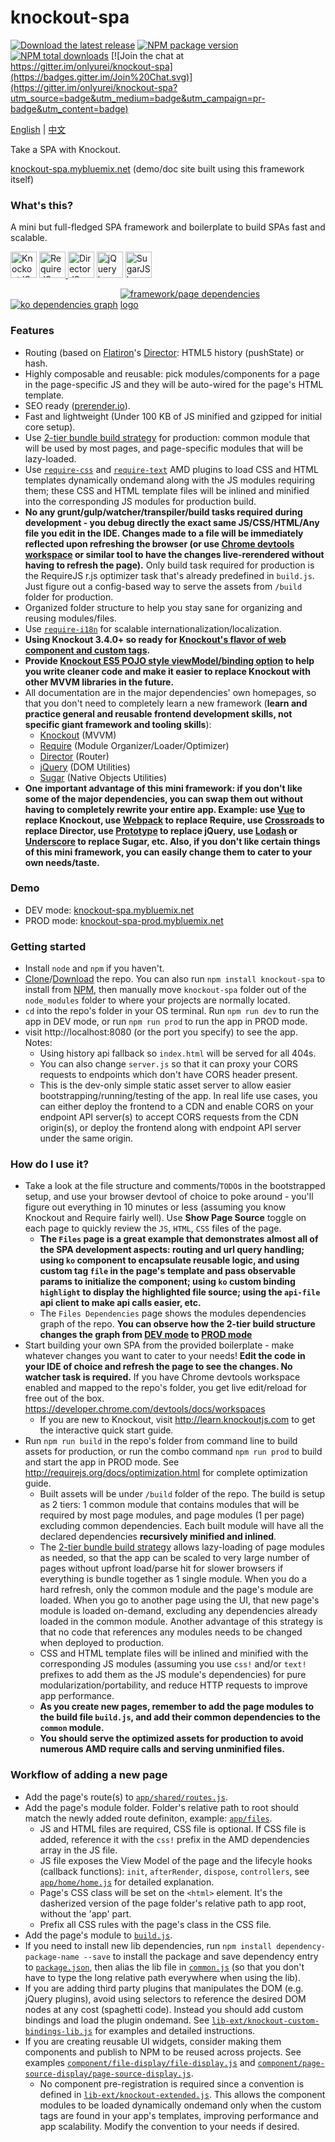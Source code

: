 # knockout-spa #

[![Download the latest release](https://img.shields.io/badge/download-zip-brightgreen.svg)](https://github.com/onlyurei/knockout-spa/archive/latest.zip) [![NPM package version](https://img.shields.io/npm/v/knockout-spa.svg)](https://www.npmjs.com/package/knockout-spa) [![NPM total downloads](https://img.shields.io/npm/dt/knockout-spa.svg)](https://www.npmjs.com/package/knockout-spa) [![Join the chat at https://gitter.im/onlyurei/knockout-spa](https://badges.gitter.im/Join%20Chat.svg)](https://gitter.im/onlyurei/knockout-spa?utm_source=badge&utm_medium=badge&utm_campaign=pr-badge&utm_content=badge)

[English](https://github.com/onlyurei/knockout-spa/blob/master/README.md) | [中文](https://github.com/onlyurei/knockout-spa/blob/master/README-zh.md)

Take a SPA with Knockout. 

[knockout-spa.mybluemix.net](//knockout-spa.mybluemix.net) (demo/doc site built using this framework itself)

### What's this? ###

A mini but full-fledged SPA framework and boilerplate to build SPAs fast and scalable.

<a href="http://knockoutjs.com/"><img src="http://knockoutjs.com/img/ko-logo.png" height="42" alt="KnockoutJS logo"></a>
<a href="http://requirejs.org/"><img src="http://requirejs.org/i/logo.png" height="42" alt="RequireJS logo">
<a href="https://github.com/flatiron/director"><img src="https://raw.githubusercontent.com/flatiron/director/master/img/director.png" height="42" alt="DirectorJS logo"></a>
<a href="http://jquery.com/"><img src="https://upload.wikimedia.org/wikipedia/en/9/9e/JQuery_logo.svg" height="42" alt="jQuery logo"></a>
<a href="http://sugarjs.com/"><img src="http://sugarjs.com/images/header.png" height="42" alt="SugarJS logo"></a>

<a href="//knockout-spa.mybluemix.net/files/dependencies"><img src="https://raw.githubusercontent.com/onlyurei/knockout-spa/master/dependencies-graph-ko.png" style="max-width: 49%" alt="ko dependencies graph"></a>
<a href="//knockout-spa.mybluemix.net/files/dependencies"><img src="https://raw.githubusercontent.com/onlyurei/knockout-spa/master/dependencies-graph-framework-page.png" style="max-width: 49%" alt="framework/page dependencies logo"></a>

### Features ###

* Routing (based on [Flatiron](https://github.com/flatiron)'s [Director](https://github.com/flatiron/director): HTML5 history (pushState) or hash.
* Highly composable and reusable: pick modules/components for a page in the page-specific JS and they will be auto-wired for the page's HTML template.
* SEO ready ([prerender.io](https://prerender.io/)).
* Fast and lightweight (Under 100 KB of JS minified and gzipped for initial core setup).
* Use [2-tier bundle build strategy](https://github.com/requirejs/example-multipage) for production: common module that will be used by most pages, and page-specific modules that will be lazy-loaded.
* Use [`require-css`](https://github.com/guybedford/require-css) and [`require-text`](https://github.com/requirejs/text) AMD plugins to load CSS and HTML templates dynamically ondemand along with the JS modules requiring them; these CSS and HTML template files will be inlined and minified into the corresponding JS modules for production build.
* **No any grunt/gulp/watcher/transpiler/build tasks required during development - you debug directly the exact same JS/CSS/HTML/Any file you edit in the IDE. Changes made to a file will be immediately reflected upon refreshing the browser (or use [Chrome devtools workspace](https://developer.chrome.com/devtools/docs/workspaces) or similar tool to have the changes live-rerendered without having to refresh the page).** Only build task required for production is the RequireJS r.js optimizer task that's already predefined in `build.js`. Just figure out a config-based way to serve the assets from `/build` folder for production.
* Organized folder structure to help you stay sane for organizing and reusing modules/files.
* Use [`require-i18n`](https://github.com/requirejs/i18n) for scalable internationalization/localization.
* **Using Knockout 3.4.0+ so ready for [Knockout's flavor of web component and custom tags](http://knockoutjs.com/documentation/component-overview.html).**
* **Provide [Knockout ES5 POJO style viewModel/binding option](https://github.com/nathanboktae/knockout-es5-option4) to help you write cleaner code and make it easier to replace Knockout with other MVVM libraries in the future.**
* All documentation are in the major dependencies' own homepages, so that you don't need to completely learn a new framework (**learn and practice general and reusable frontend development skills, not specific giant framework and tooling skills**):
  * [Knockout](http://knockoutjs.com) (MVVM)
  * [Require](http://requirejs.org) (Module Organizer/Loader/Optimizer)
  * [Director](https://github.com/flatiron/director) (Router)
  * [jQuery](http://jquery.com) (DOM Utilities)
  * [Sugar](http://sugarjs.com) (Native Objects Utilities)
* **One important advantage of this mini framework: if you don't like some of the major dependencies, you can swap them out without having to completely rewrite your entire app. Example: use [Vue](https://vuejs.org/) to replace Knockout, use [Webpack](http://webpack.github.io/) to replace Require, use [Crossroads](https://millermedeiros.github.io/crossroads.js/) to replace Director, use [Prototype](http://prototypejs.org/) to replace jQuery, use [Lodash](https://lodash.com/) or [Underscore](http://underscorejs.org/) to replace Sugar, etc. Also, if you don't like certain things of this mini framework, you can easily change them to cater to your own needs/taste.**

### Demo ###
* DEV mode: [knockout-spa.mybluemix.net](//knockout-spa.mybluemix.net)
* PROD mode: [knockout-spa-prod.mybluemix.net](//knockout-spa-prod.mybluemix.net)

### Getting started ###
* Install `node` and `npm` if you haven't.
* [Clone](https://github.com/onlyurei/knockout-spa.git)/[Download](https://github.com/onlyurei/knockout-spa/archive/latest.zip) the repo. You can also run `npm install knockout-spa` to install from [NPM](https://www.npmjs.com/package/knockout-spa), then manually move `knockout-spa` folder out of the `node_modules` folder to where your projects are normally located.
* `cd` into the repo's folder in your OS terminal. Run `npm run dev` to run the app in DEV mode, or run `npm run prod` to run the app in PROD mode.
* visit http://localhost:8080 (or the port you specify) to see the app. Notes: 
  * Using history api fallback so `index.html` will be served for all 404s. 
  * You can also change `server.js` so that it can proxy your CORS requests to endpoints which don't have CORS header present.
  * This is the dev-only simple static asset server to allow easier bootstrapping/running/testing of the app. In real life use cases, you can either deploy the frontend to a CDN and enable CORS on your endpoint API server(s) to accept CORS requests from the CDN origin(s), or deploy the frontend along with endpoint API server under the same origin.

### How do I use it? ###
* Take a look at the file structure and comments/`TODO`s in the bootstrapped setup, and use your browser devtool of choice to poke around - you'll figure out everything in 10 minutes or less (assuming you know Knockout and Require fairly well). Use **Show Page Source** toggle on each page to quickly review the `JS`, `HTML`, `CSS` files of the page.
  * **The `Files` page is a great example that demonstrates almost all of the SPA development aspects: routing and url query handling; using `ko` component to encapsulate reusable logic, and using custom tag `file` in the page's template and pass observable params to initialize the component; using `ko` custom binding `highlight` to display the highlighted file source; using the `api-file` api client to make api calls easier, etc.**
  * The `Files Dependencies` page shows the modules dependencies graph of the repo. **You can observe how the 2-tier build structure changes the graph from [DEV mode](//knockout-spa.mybluemix.net/files/dependencies) to [PROD mode](//knockout-spa-prod.mybluemix.net/files/dependencies)**
* Start building your own SPA from the provided boilerplate - make whatever changes you want to cater to your needs! **Edit the code in your IDE of choice and refresh the page to see the changes. No watcher task is required.** If you have Chrome devtools workspace enabled and mapped to the repo's folder, you get live edit/reload for free out of the box. https://developer.chrome.com/devtools/docs/workspaces
  * If you are new to Knockout, visit http://learn.knockoutjs.com to get the interactive quick start guide. 
* Run `npm run build` in the repo's folder from command line to build assets for production, or run the combo command `npm run prod` to build and start the app in PROD mode. See http://requirejs.org/docs/optimization.html for complete optimization guide.
  * Built assets will be under `/build` folder of the repo. The build is setup as 2 tiers: 1 common module that contains modules that will be required by most page modules, and page modules (1 per page) excluding common dependencies. Each built module will have all the declared dependencies **recursively minified and inlined**. 
  * The [2-tier bundle build strategy](https://github.com/requirejs/example-multipage) allows lazy-loading of page modules as needed, so that the app can be scaled to very large number of pages without upfront load/parse hit for slower browsers if everything is bundle together as 1 single module. When you do a hard refresh, only the common module and the page's module are loaded. When you go to another page using the UI, that new page's module is loaded on-demand, excluding any dependencies already loaded in the common module. Another advantage of this strategy is that no code that references any modules needs to be changed when deployed to production.
  * CSS and HTML template files will be inlined and minified with the corresponding JS modules (assuming you use `css!` and/or `text!` prefixes to add them as the JS module's dependencies) for pure modularization/portability, and reduce HTTP requests to improve app performance.
  * **As you create new pages, remember to add the page modules to the build file `build.js`, and add their common dependencies to the `common` module.**
  * **You should serve the optimized assets for production to avoid numerous AMD require calls and serving unminified files.**

### Workflow of adding a new page ###
* Add the page's route(s) to [`app/shared/routes.js`](https://github.com/onlyurei/knockout-spa/blob/master/app/shared/routes.js).
* Add the page's module folder. Folder's relative path to root should match the newly added route definiton, example: [`app/files`](https://github.com/onlyurei/knockout-spa/tree/master/app/files).
  * JS and HTML files are required, CSS file is optional. If CSS file is added, reference it with the `css!` prefix in the AMD dependencies array in the JS file.
  * JS file exposes the View Model of the page and the lifecyle hooks (callback functions): `init`, `afterRender`, `dispose`, `controllers`, see [`app/home/home.js`](https://github.com/onlyurei/knockout-spa/blob/master/app/home/home.js) for detailed explanation.
  * Page's CSS class will be set on the `<html>` element. It's the dasherized version of the page folder's relative path to app root, without the 'app' part.
  * Prefix all CSS rules with the page's class in the CSS file.
* Add the page's module to [`build.js`](https://github.com/onlyurei/knockout-spa/blob/master/build.js).
* If you need to install new lib dependencies, run `npm install dependency-package-name --save` to install the package and save dependency entry to [`package.json`](https://github.com/onlyurei/knockout-spa/blob/master/package.json), then alias the lib file in [`common.js`](https://github.com/onlyurei/knockout-spa/blob/master/common.js) (so that you don't have to type the long relative path everywhere when using the lib).
* If you are adding third party plugins that manipulates the DOM (e.g. jQuery plugins), avoid using selectors to reference the desired DOM nodes at any cost (spaghetti code). Instead you should add custom bindings and load the plugin ondemand. See [`lib-ext/knockout-custom-bindings-lib.js`](https://github.com/onlyurei/knockout-spa/blob/master/lib-ext/knockout-custom-bindings-lib.js) for examples and detailed instructions.
* If you are creating reusable UI widgets, consider making them components and publish to NPM to be reused across projects. See examples  [`component/file-display/file-display.js`](https://github.com/onlyurei/knockout-spa/blob/master/component/file-display/file-display.js) and [`component/page-source-display/page-source-display.js`](https://github.com/onlyurei/knockout-spa/blob/master/component/page-source-display/page-source-display.js).
  * No component pre-registration is required since a convention is defined in [`lib-ext/knockout-extended.js`](https://github.com/onlyurei/knockout-spa/blob/master/lib-ext/knockout-extended.js#L10). This allows the component modules to be loaded dynamically ondemand only when the custom tags are found in your app's templates, improving performance and app scalability. Modify the convention to your needs if desired.
